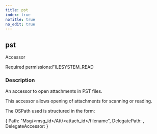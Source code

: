 ```yaml
---
title: pst
index: true
noTitle: true
no_edit: true
---
```




<div class="vql_item"></div>


## pst
<span class='vql_type label label-warning pull-right page-header'>Accessor</span>


<span class="permission_list vql_type">Required permissions:</span><span class="permission_list linkcolour label label-important">FILESYSTEM_READ</span>

### Description

An accessor to open attachments in PST files.

This accessor allows opening of attachments for scanning or reading.

The OSPath used is structured in the form:

{
  Path: "Msg/<msg_id>/Att/<attach_id>/filename",
  DelegatePath: <path to PST file>,
  DelegateAccessor: <accessor for PST file>
}




